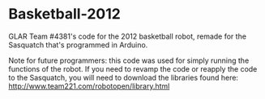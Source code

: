 # Basketball-2012
GLAR Team #4381's code for the 2012 basketball robot, remade for the Sasquatch that's programmed in Arduino.

Note for future programmers: this code was used for simply running the functions of the robot. If you need to revamp the code or reapply the code to the Sasquatch, you will need to download the libraries found here: http://www.team221.com/robotopen/library.html 
